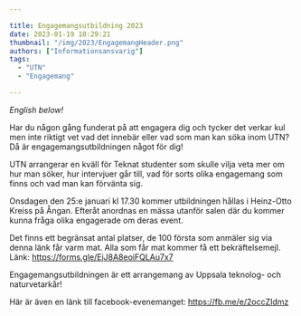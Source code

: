 ```yaml
---

title: Engagemangsutbildning 2023
date: 2023-01-19 10:29:21
thumbnail: "/img/2023/EngagemangHeader.png"
authors: ["Informationsansvarig"]
tags: 
  - "UTN"
  - "Engagemang"

---
```

*English below!*

Har du någon gång funderat på att engagera dig och tycker det verkar kul men inte riktigt vet vad det innebär eller vad som man kan söka inom UTN? Då är engagemangsutbildningen något för dig!

UTN arrangerar en kväll för Teknat studenter som skulle vilja veta mer om hur man söker, hur intervjuer går till, vad för sorts olika engagemang som finns och vad man kan förvänta sig.

Onsdagen den 25:e januari kl 17.30 kommer utbildningen hållas i Heinz-Otto Kreiss på Ångan. Efteråt anordnas en mässa utanför salen där du kommer kunna fråga olika engagerade om deras event.

Det finns ett begränsat antal platser, de 100 första som anmäler sig via denna länk får varm mat. Alla som får mat kommer få ett bekräftelsemejl. Länk: https://forms.gle/EjJ8A8eoiFQLAu7x7

Engagemangsutbildningen är ett arrangemang av Uppsala teknolog- och naturvetarkår!

Här är även en länk till facebook-evenemanget: https://fb.me/e/2occZIdmz 